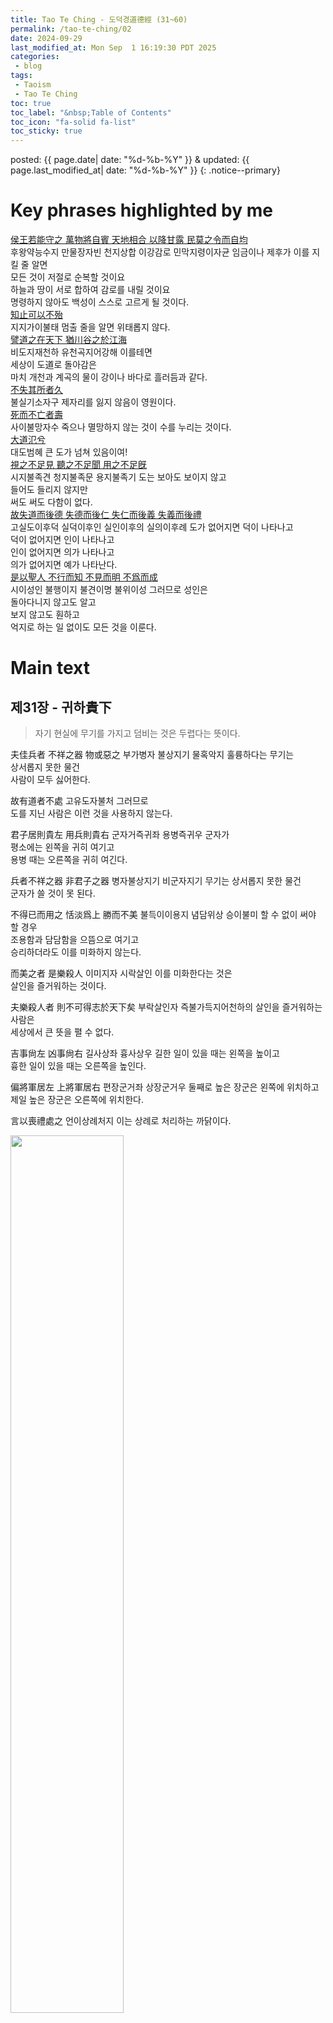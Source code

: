 ```yaml
---
title: Tao Te Ching - 도덕경道德經 (31~60)
permalink: /tao-te-ching/02
date: 2024-09-29
last_modified_at: Mon Sep  1 16:19:30 PDT 2025
categories:
 - blog
tags:
 - Taoism
 - Tao Te Ching
toc: true
toc_label: "&nbsp;Table of Contents"
toc_icon: "fa-solid fa-list"
toc_sticky: true
---
```


posted: {{ page.date| date: "%d-%b-%Y" }}
&amp;
updated: {{ page.last_modified_at| date: "%d-%b-%Y" }}
{: .notice--primary}

<h1 id="highlight">
	Key phrases highlighted by me
</h1>

<div class="text-highlight">
	<a href="#if-ruler-follows-tao"><font class="emph">
	侯王若能守之
	萬物將自賓
	天地相合
	以降甘露
	民莫之令而自均
	</font></a>
	<br>
	후왕약능수지
	만물장자빈
	천지상합
	이강감로
	민막지령이자균
<span class="chinese-korean-translation">
	임금이나 제후가 이를 지킬 줄 알면
	<br>
	모든 것이 저절로 순복할 것이요
	<br>
	하늘과 땅이 서로 합하여 감로를 내릴 것이요
	<br>
	명령하지 않아도 백성이 스스로 고르게 될 것이다.
</span>
</div>

<div class="text-highlight">
	<a href="#if-know-how-to-stop"><font class="emph">
	知止可以不殆
	</font></a>
	<br>
	지지가이불태
<span class="chinese-korean-translation">
	멈출 줄을 알면 위태롭지 않다.
</span>
</div>

<div class="text-highlight">
	<a href="#world-runs-like-tao">
	<font class="emph">
	譬道之在天下
	猶川谷之於江海
	</font></a>
	<br>
	비도지재천하
	유천곡지어강해
<span class="chinese-korean-translation">
	이를테면
	<br>
	세상이 도道로 돌아감은
	<br>
	마치 개천과 계곡의 물이 강이나 바다로 흘러듬과 같다.
</span>
</div>

<div class="text-highlight">
	<a href="#not-lose-place-is-perpetuality" id="REV-not-lose-place-is-perpetuality">
	<font class="emph">
	不失其所者久
	</font></a><br>
	불실기소자구
<span class="chinese-korean-translation">
	제자리를 잃지 않음이 영원이다.
</span>
</div>

<div class="text-highlight">
	<a href="#die-but-not-extinguished" id="REV-die-but-not-extinguished">
	<font class="emph">
	死而不亡者壽
	</font></a><br>
	사이불망자수
<span class="chinese-korean-translation">
	죽으나 멸망하지 않는 것이 수를 누리는 것이다.
</span>
</div>

<div class="text-highlight">
	<a href="#big-tao-overflows" id="REV-big-tao-overflows">
	<font class="emph">
	大道氾兮
	</font></a><br>
	대도범혜
<span class="chinese-korean-translation">
	큰 도가 넘쳐 있음이여!
</span>
</div>

<div class="text-highlight">
	<a href="#cannot-use-tao-all" id="REV-cannot-use-tao-all">
	<font class="emph">
	視之不足見
	聽之不足聞
	用之不足旣
	</font></a><br>
	시지불족견
	청지불족문
	용지불족기
<span class="chinese-korean-translation">
	도는 보아도 보이지 않고
	<br>
	들어도 들리지 않지만
	<br>
	써도 써도 다함이 없다.
</span>
</div>

<div class="text-highlight">
	<a href="#tao-virtue-benevolence-righteousness-propriety" id="REV-tao-virtue-benevolence-righteousness-propriety">
	<font class="emph">
	故失道而後德
	失德而後仁
	失仁而後義
	失義而後禮
	</font></a><br>
	고실도이후덕
	실덕이후인
	실인이후의
	실의이후례
<span class="chinese-korean-translation">
	도가 없어지면 덕이 나타나고
	<br>
	덕이 없어지면 인이 나타나고
	<br>
	인이 없어지면 의가 나타나고
	<br>
	의가 없어지면 예가 나타난다.
</span>
</div>

<div class="text-highlight">
	<a href="#see-without-seeing" id="REV-see-without-seeing">
	<font class="emph">
	是以聖人
	不行而知
	不見而明
	不爲而成
	</font></a><br>
	시이성인
	불행이지
	불견이명
	불위이성
<span class="chinese-korean-translation">
	그러므로 성인은
	<br>
	돌아다니지 않고도 알고
	<br>
	보지 않고도 훤하고
	<br>
	억지로 하는 일 없이도 모든 것을 이룬다.
</span>
</div>

<!--div class="text-highlight">
	<a href="#cannot-use-tao-all" id="REV-cannot-use-tao-all">
	<font class="emph">
	</font></a><br>
<span class="chinese-korean-translation">
</span>
</div>

<div class="text-highlight">
	<a href="#cannot-use-tao-all" id="REV-cannot-use-tao-all">
	<font class="emph">
	</font></a><br>
<span class="chinese-korean-translation">
</span>
</div>

<div class="text-highlight">
	<a href="#cannot-use-tao-all" id="REV-cannot-use-tao-all">
	<font class="emph">
	</font></a><br>
<span class="chinese-korean-translation">
</span>
</div>

<div class="text-highlight">
	<a href="#cannot-use-tao-all" id="REV-cannot-use-tao-all">
	<font class="emph">
	</font></a><br>
<span class="chinese-korean-translation">
</span>
</div-->

<h1 id="main-text">
	Main text
</h1>

<h2 id="31">
	제31장
	-
	귀하貴下
</h2>

<blockquote>
	자기 현실에 무기를 가지고 덤비는 것은 두렵다는 뜻이다.
</blockquote>

<div class="translation-container">
<p>
	夫佳兵者
	不祥之器
	物或惡之
<span class="chinese-korean-transliteration">
	부가병자
	불상지기
	물혹악지
</span>
<span class="chinese-korean-translation">
	훌륭하다는 무기는
	<br>
	상서롭지 못한 물건
	<br>
	사람이 모두 싫어한다.
</span>
</p>

<p>
	故有道者不處
<span class="chinese-korean-transliteration">
	고유도자불처
</span>
<span class="chinese-korean-translation">
	그러므로
	<br>
	도를 지닌 사람은 이런 것을 사용하지 않는다.
</span>
</p>

<p>
	君子居則貴左
	用兵則貴右
<span class="chinese-korean-transliteration">
	군자거즉귀좌
	용병즉귀우
</span>
<span class="chinese-korean-translation">
	군자가
	<br>
	평소에는 왼쪽을 귀히 여기고
	<br>
	용병 때는 오른쪽을 귀히 여긴다.
</span>
</p>

<p>
	兵者不祥之器
	非君子之器
<span class="chinese-korean-transliteration">
	병자불상지기
	비군자지기
</span>
<span class="chinese-korean-translation">
	무기는 상서롭지 못한 물건
	<br>
	군자가 쓸 것이 못 된다.
</span>
</p>

<p>
	不得已而用之
	恬淡爲上
	勝而不美
<span class="chinese-korean-transliteration">
	불득이이용지
	념담위상
	승이불미
</span>
<span class="chinese-korean-translation">
	할 수 없이 써야 할 경우
	<br>
	조용함과 담담함을 으뜸으로 여기고
	<br>
	승리하더라도 이를 미화하지 않는다.
</span>
</p>

<p>
	而美之者
	是樂殺人
<span class="chinese-korean-transliteration">
	이미지자
	시락살인
</span>
<span class="chinese-korean-translation">
	이를 미화한다는 것은
	<br>
	살인을 즐거워하는 것이다.
</span>
</p>

<p>
	夫樂殺人者
	則不可得志於天下矣
<span class="chinese-korean-transliteration">
	부락살인자
	즉불가득지어천하의
</span>
<span class="chinese-korean-translation">
	살인을 즐거워하는 사람은
	<br>
	세상에서 큰 뜻을 펼 수 없다.
</span>
</p>

<p>
	吉事尙左
	凶事尙右
<span class="chinese-korean-transliteration">
	길사상좌
	흉사상우
</span>
<span class="chinese-korean-translation">
	길한 일이 있을 때는 왼쪽을 높이고
	<br>
	흉한 일이 있을 때는 오른쪽을 높인다.
</span>
</p>

<p>
	偏將軍居左
	上將軍居右
<span class="chinese-korean-transliteration">
	편장군거좌
	상장군거우
</span>
<span class="chinese-korean-translation">
	둘째로 높은 장군은 왼쪽에 위치하고
	<br>
	제일 높은 장군은 오른쪽에 위치한다.
</span>
</p>

<p>
	言以喪禮處之
<span class="chinese-korean-transliteration">
	언이상례처지
</span>
<span class="chinese-korean-translation">
	이는 상례로 처리하는 까닭이다.
</span>
</p>
</div>

<div style="clip-path: inset(0px 0px 20px 0px);">
	<img width="60%" src="/assets/images/lao-tzu/mourn-with-flower.png">
</div>

<div class="translation-container">
<p>
	殺人之衆
	以哀悲泣之
	戰勝以喪禮處之
<span class="chinese-korean-transliteration">
	살인지중
	이애비읍지
	전승이상례처지
</span>
<span class="chinese-korean-translation">
	많은 사람을 살상하였으면
	<br>
	이를 애도하는 것
	<br>
	전쟁에서 승리하더라도 이를 상례로 처리해야 한다.
</span>
</p>
</div>

<h2 id="32">
	제32장
	-
	지지知止
</h2>

<blockquote>
	멈출줄 알면 위태롭지 않다.
</blockquote>

<div class="translation-container">
<p>
	道常無名
	樸雖小
	天下莫能臣也
<span class="chinese-korean-transliteration">
	도상무명
	박수소
	천하막능신야
</span>
<span class="chinese-korean-translation">
	"도道"는
	<br>
	영원한 실재
	<br>
	이름 붙일 수 없는 무엇인데
	<br>
	다듬지 않은 통나무처럼 비록 보잘것 없어 보이지만
	<br>
	이를 다스릴 자 세상에 없다.
</span>
</p>

<font id="if-ruler-follows-tao" class="emph">
<p>
	侯王若能守之
	萬物將自賓
	天地相合
	以降甘露
	民莫之令而自均
<span class="chinese-korean-transliteration">
	후왕약능수지
	만물장자빈
	천지상합
	이강감로
	민막지령이자균
</span>
<span class="chinese-korean-translation">
	임금이나 제후가 이를 지킬 줄 알면
	<br>
	모든 것이 저절로 순복할 것이요
	<br>
	하늘과 땅이 서로 합하여 감로를 내릴 것이요
	<br>
	명령하지 않아도 백성이 스스로 고르게 될 것이다.
</span>
</p>
</font>

<p>
	始制有名
	名亦旣有
	夫亦將知止
<span class="chinese-korean-transliteration">
	시제유명
	명역기유
	부역장지지
</span>
<span class="chinese-korean-translation">
	만물이 생겨나면서 이름이 있게 되나
	<br>
	그 이름 역시 한계가 있게 되나니
	<br>
	무릇 역시 장래에 멈출줄도 알아야 한다.
</span>
</p>

<font id="if-know-how-to-stop" class="emph">
<p>
	知止可以不殆
<span class="chinese-korean-transliteration">
	지지가이불태
</span>
<span class="chinese-korean-translation">
	멈출 줄을 알면 위태롭지 않다.
</span>
</p>
</font>
</div>

<img width="45%" src="/assets/images/lao-tzu/a-girl-kiss-a-dog.png">

<div class="translation-container">
<font id="world-runs-like-tao" class="emph">
<p>
	譬道之在天下
	猶川谷之於江海
<span class="chinese-korean-transliteration">
	비도지재천하
	유천곡지어강해
</span>
<span class="chinese-korean-translation">
	이를테면
	<br>
	세상이 도道로 돌아감은
	<br>
	마치 개천과 계곡의 물이 강이나 바다로 흘러듬과 같다.
</span>
</p>
</font>
</div>

<h2 id="33">
	제33장
	-
	진기盡己
</h2>

<blockquote>
	자기를 아는 자는 밝은 사람이요.
	<br>
	자기를 이기는 자가 진정한 승자이며
	<br>
	스스로 만족할 줄 아는 자가 진정한 부자이다.
</blockquote>

<div class="translation-container">
<p>
	知人者智
	自知者明
<span class="chinese-korean-transliteration">
	지인자지
	자지자명
</span>
<span class="chinese-korean-translation">
	남을 아는 것이 지혜라면
	<br>
	자기를 아는 것은 밝음이다.
</span>
</p>

<p>
	勝人者有力
	自勝者强
<span class="chinese-korean-transliteration">
	승인자유력
	자승자강
</span>
<span class="chinese-korean-translation">
	남을 이김이 힘있음이라면
	<br>
	자기를 이김은 정말로 강함이다.
</span>
</p>

<p>
	知足者富
	强行者有志
<span class="chinese-korean-transliteration">
	지족자부
	강행자유지
</span>
<span class="chinese-korean-translation">
	족하기를 아는 것이 부유함이요
	<br>
	강행하는 것이 뜻있음이다.
</span>
</p>
</div>

<img width="60%" src="/assets/images/lao-tzu/couple-watching-sunset.png">

<div class="translation-container">
<font id="not-lose-place-is-perpetuality" class="emph">
<p>
	<a href="#REV-not-lose-place-is-perpetuality">
	<font class="emph">
	不失其所者久
	</font></a>
<span class="chinese-korean-transliteration">
	불실기소자구
</span>
<span class="chinese-korean-translation">
	제자리를 잃지 않음이 영원이다.
</span>
</p>
</font>

<font id="die-but-not-extinguished" class="emph">
<p>
	<a href="#REV-die-but-not-extinguished">
	<font class="emph">
	死而不亡者壽
	</font></a>
<span class="chinese-korean-transliteration">
	사이불망자수
</span>
<span class="chinese-korean-translation">
	죽으나 멸망하지 않는 것이 수를 누리는 것이다.
</span>
</p>
</font>
</div>

<h2 id="34">
	제34자
	-
	성대成大
</h2>

<blockquote>
	이 세상 만물만상이 도 아닌 것이 없는데
	<br>
	어디에서 도를 찾는단 말인가?
</blockquote>

<div class="translation-container">
<font id="big-tao-overflows" class="emph">
<p>
	<a href="#REV-big-tao-overflows">
	<font class="emph">
	大道氾兮
	</font></a>
<span class="chinese-korean-transliteration">
	대도범혜
</span>
<span class="chinese-korean-translation">
	큰 도가 넘쳐 있음이여!
</span>
</p>
</font>

<p>
	其可左右
<span class="chinese-korean-transliteration">
	기가좌우
</span>
<span class="chinese-korean-translation">
	이쪽 저쪽 어디에나!
</span>
</p>
</div>

<img width="60%" src="/assets/images/lao-tzu/bird-and-lake.png">

<div class="translation-container">
<p>
	萬物恃之而生而不辭
	功成不名有
<span class="chinese-korean-transliteration">
	만물시지이생이불사
	공성불명유
</span>
<span class="chinese-korean-translation">
	온갖 것이 이에 의지하고 살아 가더라도
	<br>
	이를 마다하지 않고
	<br>
	일을 이루고도
	<br>
	자기 이름을 드러내려 하지 않는다.
</span>
</p>

<p>
	衣養萬物而不爲主
<span class="chinese-korean-transliteration">
	의양만물이불위주
</span>
<span class="chinese-korean-translation">
	온갖 것 옷입히고 먹이나
	<br>
	그 주인 노릇하려 하지 않는다.
</span>
</p>

<p>
	常無欲
	可名於小
<span class="chinese-korean-transliteration">
	상무욕
	가명어소
</span>
<span class="chinese-korean-translation">
	언제나 욕심이 없으니
	<br>
	이름하여 "작음"이라 하겠다.
</span>
</p>

<p>
	萬物歸焉
	而不爲主
	可名爲大
<span class="chinese-korean-transliteration">
	만물귀언
	이불위주
	가명위대
</span>
<span class="chinese-korean-translation">
	온갖 것 다 모여드나
	<br>
	주인 노릇하려 하지 않으니
	<br>
	이름하여 "큼"이라 하겠다.
</span>
</p>

<p>
	以其終不自爲大
<span class="chinese-korean-transliteration">
	이기종불자위대
</span>
<span class="chinese-korean-translation">
	그러므로 성인은 스스로 위대하다고 하지 않는다.
</span>
</p>

<p>
	故能成其大
<span class="chinese-korean-transliteration">
	고능성기대
</span>
<span class="chinese-korean-translation">
	그러기에 위대한 일을 이룰 수 있는 것이다.
</span>
</p>
</div>

<h2 id="35">
	제35장
	-
	대상大象
</h2>

<blockquote>
	보아도 보이지 않고
	<br>
	들어도 들리지 않지만
	<br>
	써도써도 다함이 없는 것이 도다.
</blockquote>

<div class="translation-container">
<p>
	執大象
	天下往
<span class="chinese-korean-transliteration">
	집대상
	천하왕
</span>
<span class="chinese-korean-translation">
	위대한 형상을 굳게 잡으시라
	<br>
	세상이 모두 그대에게 모여들 것이다.
</span>
</p>

<p>
	往而不害
	安平太
<span class="chinese-korean-transliteration">
	왕이불해
	안평태
</span>
<span class="chinese-korean-translation">
	그대에게 모여들어 해받음이 없을 것이며
	<br>
	오직 안온함과 평온함과 평화만이 깃들 것이다.
</span>
</p>

<p>
	樂與餌
	過客止
	道之出口
	淡乎其無味
<span class="chinese-korean-transliteration">
	락여이
	과객지
	도지출구
	담호기무미
</span>
<span class="chinese-korean-translation">
	음악이나 별미로는
	<br>
	지나는 사람 잠시 머물게 할 수 있으나
	<br>
	도에 대한 말은
	<br>
	담박하여 별맛이 없다.
</span>
</p>

<font id="cannot-use-tao-all" class="emph">
<p>
	<a href="#REV-cannot-use-tao-all"><font class="emph">
	視之不足見
	聽之不足聞
	用之不足旣
	</font></a>
<span class="chinese-korean-transliteration">
	시지불족견
	청지불족문
	용지불족기
</span>
<span class="chinese-korean-translation">
	도는 보아도 보이지 않고
	<br>
	들어도 들리지 않지만
	<br>
	써도 써도 다함이 없다.
</span>
</p>
</font>
</div>

<img width="60%" src="/assets/images/lao-tzu/fall.jpeg">

<h2 id="36">
	제36장
	-
	미명微明
</h2>

<blockquote>
	마음에 생각을 없애려 애쓰지 말라
	<br>
	생각도 크면 자연히 사라지는 것이다.
</blockquote>

<div class="translation-container">
<p>
	將欲歙之
	必固張之
<span class="chinese-korean-transliteration">
	장욕흡지
	필고장지
</span>
<span class="chinese-korean-translation">
	오므리려면
	<br>
	일단 펴야 하고
</span>
</p>

<p>
	將欲弱之
	必固强之
<span class="chinese-korean-transliteration">
	장욕약지
	필고강지
</span>
<span class="chinese-korean-translation">
	약하게 하려면
	<br>
	일단 강하게 해야 하고
</span>
</p>

<p>
	將欲廢之
	必固興之
<span class="chinese-korean-transliteration">
	장욕폐지
	필고흥지
</span>
<span class="chinese-korean-translation">
	폐하게 하려면
	<br>
	일단 흥하게 해야 하고
</span>
</p>

<p>
	將欲奪之
	必固與之
<span class="chinese-korean-transliteration">
	장욕탈지
	필고여지
</span>
<span class="chinese-korean-translation">
	빼앗으려면
	<br>
	일단 줘야 한다.
</span>
</p>

<p>
	是謂微明
<span class="chinese-korean-transliteration">
	시위미명
</span>
<span class="chinese-korean-translation">
	이것을 일러 "미묘한 밝음"이라 한다.
</span>
</p>
</div>

<img width="60%" src="/assets/images/lao-tzu/a-man-with-a-sword.jpeg">

<div class="translation-container">
<p>
	柔弱勝剛强
<span class="chinese-korean-transliteration">
	유약승강강
</span>
<span class="chinese-korean-translation">
	부드럽고 약한 것이
	<br>
	굳세고 강한 것을 이기나니
</span>
</p>

<p>
	魚不可脫於淵
	國之利器
	不可以示人
<span class="chinese-korean-transliteration">
	어불가탈어연
	국지리기
	불가이시인
</span>
<span class="chinese-korean-translation">
	물고기가 연못에서 나와서는 안됨같이
	<br>
	나라의 날카로운 무기도
	<br>
	사람들에게 보여서는 안 된다.
</span>
</p>
</div>

<h2 id="37">
	제37장
	-
	무위無爲
</h2>

<blockquote>
	마음에 욕심이 없이 고요하면
	<br>
	세상이 태평할 것이다.
</blockquote>

<div class="translation-container">
<p>
	道常無爲而無不爲
<span class="chinese-korean-transliteration">
	도상무위이무불위
</span>
<span class="chinese-korean-translation">
	도는 언제든지 억지로 일을 하지 않는다.
	<br>
	그러나 안 되는 것이 없다.
</span>
</p>

<p>
	侯王若能守之
	萬物將自化
<span class="chinese-korean-transliteration">
	후왕약능수지
	만물장자화
</span>
<span class="chinese-korean-translation">
	임금이나 제후가 이를 지키면
	<br>
	온갖 것 저절로 달라진다.
</span>
</p>

<p>
	化而欲作
	吾將鎭之以無名之樸
<span class="chinese-korean-transliteration">
	화이욕작
	오장진지이무명지박
</span>
<span class="chinese-korean-translation">
	저절로 달라지는데도
	<br>
	무슨 일을 하려는 욕심이 생기면
	<br>
	이름없는 통나무로 이를 누른다.
</span>
</p>
</div>

<img width="70%" src="/assets/images/lao-tzu/sky-cloud-mountain-field.png">

<div class="translation-container">
<p>
	無名之樸
	夫亦將無欲
<span class="chinese-korean-transliteration">
	무명지박
	부역장무욕
</span>
<span class="chinese-korean-translation">
	이름없는 통나무로 욕심을 없애노니
</span>
</p>

<p>
	不欲以靜
	天下將自定
<span class="chinese-korean-transliteration">
	불욕이정
	천하장자정
</span>
<span class="chinese-korean-translation">
	욕심이 없으면 고요가 찾아들고
	<br>
	온누리에 평화가 깃들 것이다.
</span>
</p>
</div>

<h2 id="38">
	제38장
	-
	처후處厚
</h2>

<blockquote>
	자신에게도 억지로 일을 시키지 말라.
</blockquote>

<div class="translation-container">
<p>
	上德不德
	是以有德
<span class="chinese-korean-transliteration">
	상덕불덕
	시이유덕
</span>
<span class="chinese-korean-translation">
	훌륭한 덕의 사람은 자기의 덕을 의식하지 않나니
	<br>
	그러기에 정말로 덕이 있는 사람이다.
</span>
</p>

<p>
	下德不失德
	是以無德
<span class="chinese-korean-transliteration">
	하덕불실덕
	시이무덕
</span>
<span class="chinese-korean-translation">
	훌륭하지 못한 덕의 사람은 자기의 덕을 의식하나니
	<br>
	그러기에 정말로 덕이 없는 사람이다.
</span>
</p>

<p>
	上德無爲而無以爲
<span class="chinese-korean-transliteration">
	상덕무위이무이위
</span>
<span class="chinese-korean-translation">
	훌륭한 덕의 사람은 억지로 일을 하지 않으니
	<br>
	억지로 일을 할 까닭이 없다.
</span>
</p>

<p>
	下德爲之而有以爲
<span class="chinese-korean-transliteration">
	하덕위지이유이위
</span>
<span class="chinese-korean-translation">
	훌륭하지 못한 덕의 사람은 억지로 일을 하나니
	<br>
	억지로 일을 할 까닭이 많다.
</span>
</p>

<p>
	上仁爲之而有以爲
<span class="chinese-korean-transliteration">
	상인위지이유이위
</span>
<span class="chinese-korean-translation">
	훌륭한 인의 사람은 억지로 일을 하나니
	<br>
	억지로 일을 할 까닭이 있다.
</span>
</p>

<p>
	上義爲之而有以爲
<span class="chinese-korean-transliteration">
	상의위지이유이위
</span>
<span class="chinese-korean-translation">
	훌륭한 의의 사람은 억지로 일을 하나니
	<br>
	억지로 일을 할 까닭이 많다.
</span>
</p>

<p>
	上禮爲之而莫之應
	則攘臂而扔之
<span class="chinese-korean-transliteration">
	상례위지이막지응
	즉양비이잉지
</span>
<span class="chinese-korean-translation">
	훌륭한 예의 사람은 억지로 일을 하나니
	<br>
	그러나 아무도 응하지 않기에
	<br>
	소매를 걷고 남에게 강요한다.
</span>
</p>

<font id="tao-virtue-benevolence-righteousness-propriety" class="emph">
<p>
	<a href="#REV-tao-virtue-benevolence-righteousness-propriety">
	<font class="emph">
	故失道而後德
	失德而後仁
	失仁而後義
	失義而後禮
	</font>
	</a>
<span class="chinese-korean-transliteration">
	고실도이후덕
	실덕이후인
	실인이후의
	실의이후례
</span>
<span class="chinese-korean-translation">
	도가 없어지면 덕이 나타나고
	<br>
	덕이 없어지면 인이 나타나고
	<br>
	인이 없어지면 의가 나타나고
	<br>
	의가 없어지면 예가 나타난다.
</span>
</p>
</font>
</div>

<img width="55%" src="/assets/images/lao-tzu/burning-girl.png">

<div class="translation-container">
<p>
	夫禮者
	忠信之薄
	而亂之首
<span class="chinese-korean-transliteration">
	부례자
	충신지박
	이란지수
</span>
<span class="chinese-korean-translation">
	예는
	<br>
	충성과 신의의 얄팍한 껍질이며
	<br>
	혼란의 시작이다.
</span>
</p>

<p>
	前識者
	道之華
	而愚之始
<span class="chinese-korean-transliteration">
	전식자
	도지화
	이우지시
</span>
<span class="chinese-korean-translation">
	앞을 내다보는 것은
	<br>
	도의 꽃이며
	<br>
	어리석음의 시작이다.
</span>
</p>

<p>
	是以大丈夫處其厚
	不居其薄
	處其實
	不居其華
	故去彼取此
<span class="chinese-korean-transliteration">
	시이대장부처기후
	불거기박
	처기실
	불거기화
	고거피취차
</span>
<span class="chinese-korean-translation">
	그러므로
	<br>
	성숙한 사람은 두꺼운 데 머무르고
	<br>
	얄팍한 데 거하지 않는다.
	<br>
	열매에 머무르고
	<br>
	꽃에 거하지 않는다.
	<br>
	후자는 버리고 전자를 택한다.
</span>
</p>
</div>

<h2 id="39">
	제39장
	-
	득일得一
</h2>

<blockquote>
	이 하나를 얻어 만물이 생기나니
	<br>
	이 하나가 무엇일까?
</blockquote>

<div class="translation-container">
<p>
	昔之得一者
<span class="chinese-korean-transliteration">
	석지득일자
</span>
<span class="chinese-korean-translation">
	예부터 "하나"를 얻은 것들이 있다.
</span>
</p>

<p>
	天得一以淸
<span class="chinese-korean-transliteration">
	천득일이청
</span>
<span class="chinese-korean-translation">
	하늘은 하나를 얻어 맑고
</span>
</p>

<p>
	地得一以寧
<span class="chinese-korean-transliteration">
	지득일이녕
</span>
<span class="chinese-korean-translation">
	땅은 하나를 얻어 편안하고
</span>
</p>

<p>
	神得一以靈
<span class="chinese-korean-transliteration">
	신득일이령
</span>
<span class="chinese-korean-translation">
	신은 하나를 얻어 영묘하고
</span>
</p>

<p>
	谷得一以盈
<span class="chinese-korean-transliteration">
	곡득일이영
</span>
<span class="chinese-korean-translation">
	골짜기는 하나를 얻어 가득하고
</span>
</p>

<p>
	萬物得一以生
<span class="chinese-korean-transliteration">
	만물득일이생
</span>
<span class="chinese-korean-translation">
	온갖 것 하나를 얻어 자라나고
</span>
</p>

<p>
	侯王得一以爲天下貞
<span class="chinese-korean-transliteration">
	후왕득일이위천하정
</span>
<span class="chinese-korean-translation">
	왕과 제후는 하나를 얻어 세상의 어른이 되고
</span>
</p>

<p>
	其致之
<span class="chinese-korean-transliteration">
	기치지
</span>
<span class="chinese-korean-translation">
	이 모두가 하나의 덕이다.
</span>
</p>

<p>
	天無以淸
	將恐裂
<span class="chinese-korean-transliteration">
	천무이청
	장공렬
</span>
<span class="chinese-korean-translation">
	하늘은
	<br>
	그것을 맑게 하는 것 없으면
	<br>
	갈라질 것이고
</span>
</p>

<p>
	地無以寧
	將恐發
<span class="chinese-korean-transliteration">
	지무이녕
	장공발
</span>
<span class="chinese-korean-translation">
	땅은
	<br>
	그것을 편안하게 하는 것 없으면
	<br>
	흔들릴 것이고
</span>
</p>

<p>
	神無以靈
	將恐歇
<span class="chinese-korean-transliteration">
	신무이령
	장공헐
</span>
<span class="chinese-korean-translation">
	신은
	<br>
	그것을 영묘하게 하는 것 없으면
	<br>
	시들 것이고
</span>
</p>

<p>
	谷無以盈
	將恐竭
<span class="chinese-korean-transliteration">
	곡무이영
	장공갈
</span>
<span class="chinese-korean-translation">
	골짜기는
	<br>
	그것을 가득하게 하는 것 없으면
	<br>
	마를 것이고
</span>
</p>

<p>
	萬物無以生
	將恐滅
<span class="chinese-korean-transliteration">
	만물무이생
	장공멸
</span>
<span class="chinese-korean-translation">
	온갖 것
	<br>
	그것을 자라게 하는 것 없으면
	<br>
	없어져 버릴 것이고
</span>
</p>

<p>
	侯王無以貴高
	將恐蹶
<span class="chinese-korean-transliteration">
	후왕무이귀고
	장공궐
</span>
<span class="chinese-korean-translation">
	왕과 제후는
	<br>
	그들을 어른되게 하는 것 없으면
	<br>
	넘어질 것이다.
</span>
</p>

<p>
	故貴以賤爲本
	高以下爲基
<span class="chinese-korean-transliteration">
	고귀이천위본
	고이하위기
</span>
<span class="chinese-korean-translation">
	그러므로
	<br>
	귀한 것은 천한 것을 근본으로 하고
	<br>
	높은 것은 낮은 것을 바탕으로 한다.
</span>
</p>

<p>
	是以後王自謂孤
	寡不穀
<span class="chinese-korean-transliteration">
	시이후왕자위고
	과불곡
</span>
<span class="chinese-korean-translation">
	이런 까닭으로
	<br>
	왕과 제후는 스스로를
	<br>
	"고아 같은 사람" "짝잃은 사람" "보잘 것없는 사람"이라 부른다.
</span>
</p>
</div>

<img width="60%" src="/assets/images/lao-tzu/cute-girl.png">

<div class="translation-container">
<p>
	此非以賤爲本邪非乎
<span class="chinese-korean-transliteration">
	차비이천위본사비호
</span>
<span class="chinese-korean-translation">
	이것이 바로
	<br>
	천한 것을 근본으로 삼는 것 아니겠는가?
</span>
</p>

<p>
	故致數輿無輿
	不欲琭琭如玉
	珞珞如石
<span class="chinese-korean-transliteration">
	고치수여무여
	불욕록록여옥
	락락여석
</span>
<span class="chinese-korean-translation">
	지극히 영예로운 것은 영예로움이 아니다.
	<br>
	구슬처럼 영롱한 소리를 내려 하지 말고
	<br>
	돌처럼 담담한 소리를 내라.
</span>
</p>
</div>

<h2 id="40">
	제40장
	-
	반복反覆
</h2>

<blockquote>
	모든 것을 돌아가게 함이 도道의 움직임이다.
</blockquote>

<div class="translation-container">
<p>
	反者道之動
	弱者道之用
<span class="chinese-korean-transliteration">
	반자도지동
	약자도지용
</span>
<span class="chinese-korean-translation">
	"되돌아 감"이 도道의 움직임이고
	<br>
	"약함"이 도道의 쓰임이다.
</span>
</p>

<p>
	天下萬物生於有
	有生於無
<span class="chinese-korean-transliteration">
	천하만물생어유
	유생어무
</span>
<span class="chinese-korean-translation">
	온 세상 모든 것은 "있음"에서 생겨나고
	<br>
	있음은 "없음"에서 생겨난다.
</span>
</p>
</div>

<img width="55%" src="/assets/images/lao-tzu/cherry-blossom.png">

<h2 id="41">
	제41장
	-
	문도聞道
</h2>

<blockquote>
	큰 모양은 형체가 없어서
	<br>
	아는 사람이 드물다.
</blockquote>

<div class="translation-container">
<p>
	上士聞道
	勤而行之
<span class="chinese-korean-transliteration">
	상사문도
	근이행지
</span>
<span class="chinese-korean-translation">
	뛰어난 사람은
	<br>
	도에 대해 들으면 힘써 행하려 하고
</span>
</p>

<p>
	中士聞
	若存若亡
<span class="chinese-korean-transliteration">
	중사문도
	약존약망
</span>
<span class="chinese-korean-translation">
	어중간한 사람은
	<br>
	도에 대해 들으면 이런가 저런가 망설이고
</span>
</p>

<p>
	下士聞道
	大笑之
<span class="chinese-korean-transliteration">
	하사문도
	대소지
</span>
<span class="chinese-korean-translation">
	못난 사람은<br>
	도에 대해 들으면 크게 웃는다.
</span>
</p>

<p>
	不笑不足以爲道
<span class="chinese-korean-transliteration">
	불소불족이위도
</span>
<span class="chinese-korean-translation">
	웃음거리가 되지 않으면 도라고 할 수가 없다.
</span>
</p>

<p>
	故建言有之
	明道若昧
	進道若退
	夷道若纇
	上德若谷
<span class="chinese-korean-transliteration">
	고건언유지
	명도약매
	진도약퇴
	이도약뢰
	상덕약곡
</span>
<span class="chinese-korean-translation">
	그러므로 예부터 내려오는 말에 이르기를
	<br>
	밝은 도는 어두운 것같아 보이고
	<br>
	앞으로 나아가는 도는 뒤로 물러가는 것같아 보이고
	<br>
	평탄한 도는 울퉁불퉁한 것같이 보이고
	<br>
	제일 가는 덕은 골짜기같이 보이고
</span>
</p>

<p>
	大白若辱
	廣德若不足
	建德若偸
	質眞若渝
<span class="chinese-korean-transliteration">
	대백약욕
	광덕약불족
	건덕약투
	질진약투
</span>
<span class="chinese-korean-translation">
	희디흰 것은 더러운 것같이 보이고
	<br>
	넓은 덕은 모자라는 것같이 보이고
	<br>
	굳은 덕은 보잘 것 없는 것같이 보이고
	<br>
	참된 실재는 변하는 것같이 보이고
</span>
</p>

<p>
	大方無隅
	大器晩成
	大音希聲
	大象無形
<span class="chinese-korean-transliteration">
	대방무우
	대기만성
	대음희성
	대상무형
</span>
<span class="chinese-korean-translation">
	큰 모퉁이에는 모퉁이가 없고
	<br>
	큰 그릇은 더디 이루어지고
	<br>
	큰 소리는 거의 들리지 않으며
	<br>
	큰 모양에는 형체가 없다고 했다.
</span>
</p>

<p>
	道隱無名
<span class="chinese-korean-transliteration">
	도은무명
</span>
<span class="chinese-korean-translation">
	도는 숨어 있어서
	<br>
	이름도 없는 것
</span>
</p>
</div>

<img width="70%" src="/assets/images/lao-tzu/city-people.png">

<div class="translation-container">
<p>
	夫唯道
	善貸且成
<span class="chinese-korean-transliteration">
	부유도
	선대차성
</span>
<span class="chinese-korean-translation">
	그러나 도만이
	<br>
	온갖 것을 훌륭히 가꾸고 완성시켜 준다.
</span>
</p>
</div>

<h2 id="42">
	제42장
	-
	충도沖道
</h2>

<blockquote>
	사납고 포악하기만 한 사람은 제명에 죽지 못한다.
</blockquote>

<div class="translation-container">
<p>
	道生一
	一生二
	二生三
	三生萬物
<span class="chinese-korean-transliteration">
	도생일
	일생이
	이생삼
	삼생만물
</span>
<span class="chinese-korean-translation">
	도가 "하나"를 낳고
	<br>
	"하나"가 "둘"을 낳고
	<br>
	"둘"이 "셋"을 낳고
	<br>
	"셋"이 만물萬物을 낳는다.
</span>
</p>

<p>
	萬物負陰而抱陽
<span class="chinese-korean-transliteration">
	만물부음이포양
</span>
<span class="chinese-korean-translation">
	만물은 "음"을 등에 업고 "양"을 가슴에 안았다.
</span>
</p>

<p>
	沖氣以爲和
<span class="chinese-korean-transliteration">
	충기이위화
</span>
<span class="chinese-korean-translation">
	"기"가 서로 합하여 조화를 이룬다.
</span>
</p>

<p>
	人之所惡
	唯孤寡不穀
	而王公以爲稱
<span class="chinese-korean-transliteration">
	인지소악
	유고과불곡
	이왕공이위칭
</span>
<span class="chinese-korean-translation">
	사람들이 싫어하는 것은
	<br>
	"고아 같은 사람" "짝잃은 사람" "보잘 것 없는 사람"이지만
	<br>
	이것은 임금이나 공작이 자기를 가리키는 이름이다.
</span>
</p>

<p>
	故物或損之而益
	或益之而
<span class="chinese-korean-transliteration">
	고물혹손지이익
	혹익지이손
</span>
<span class="chinese-korean-translation">
	그러므로
	<br>
	잃음으로 얻기도 하고
	<br>
	얻음으로 잃는 일도 있다.
</span>
</p>
</div>

<img width="80%" src="/assets/images/lao-tzu/road.jpeg">

<div class="translation-container">
<p>
	人之所敎
	我亦敎之
<span class="chinese-korean-transliteration">
	인지소교
	아역교지
</span>
<span class="chinese-korean-translation">
	사람들이 가르치는 것
	<br>
	나도 가르친다.
</span>
</p>

<p>
	强梁者不得其死
	吾將以爲敎父
<span class="chinese-korean-transliteration">
	강량자불득기사
	오장이위교부
</span>
<span class="chinese-korean-translation">
	사납고 포악한 사람은 제명에 죽지 못한다고 하느데
	<br>
	나도 이것을 나의 가르침의 으뜸으로 삼으려 한다.
</span>
</p>
</div>

<h2 id="43">
	제43장
	-
	지유至柔
</h2>

<blockquote>
	부드러운 것이 단단한 것을 이기는 법이다.
</blockquote>

<div class="translation-container">
<p>
	天下之至柔
	馳騁天下之至堅
<span class="chinese-korean-transliteration">
	천하지지유
	치빙천하지지견
</span>
<span class="chinese-korean-translation">
	세상에서 그지없이 부드러운 것이
	<br>
	세상에서 더할 수 없이 단단한 것 속으로 달려들어갈 수 있다.
</span>
</p>

<p>
	無有入無間
<span class="chinese-korean-transliteration">
	무유입무간
</span>
<span class="chinese-korean-translation">
	그래서
	<br>
	"없음"과 "있음"이
	<br>
	틈이 없는 곳에 함께 들어가 있다.
</span>
</p>

<p>
	吾是以知無爲之有益
<span class="chinese-korean-transliteration">
	오시이지무위지유익
</span>
<span class="chinese-korean-translation">
	그러기에 나는 "억지로 하지 않음"의 유익을 안다.
</span>
</p>
</div>

<img width="50%" src="/assets/images/lao-tzu/kitty.png">

<div class="translation-container">
<p>
	不言之敎
	無爲之益
	天下希及之
<span class="chinese-korean-transliteration">
	불언지교
	무위지익
	천하희급지
</span>
<span class="chinese-korean-translation">
	말없는 가르침
	<br>
	무위의 유익에
	<br>
	미칠 만한 것이 세상에 드물다.
</span>
</p>
</div>

<h2 id="44">
	제44장
	-
	지지知止
</h2>

<blockquote>
	만족할 줄 알면 욕되지 않고
	<br>
	그칠 줄 알면 위태롭지 않다.
</blockquote>

<div class="translation-container">
<p>
	名與身孰親
<span class="chinese-korean-transliteration">
	명여신숙친
</span>
<span class="chinese-korean-translation">
	명성과 내 몸 어느 것이 더 귀한가?
</span>
</p>

<p>
	身與貨孰多
<span class="chinese-korean-transliteration">
	신여화숙다
</span>
<span class="chinese-korean-translation">
	내 몸과 재산 어느 것이 더 중한가?
</span>
</p>

<p>
	得與亡孰病
<span class="chinese-korean-transliteration">
	득여망숙병
</span>
<span class="chinese-korean-translation">
	얻음과 잃음 어느 것이 더 큰 관심거리인가?
</span>
</p>
</div>

<img width="50%" src="/assets/images/lao-tzu/table-fruits-plant-window.png">

<div class="translation-container">
<p>
	是故甚愛必大費
	多藏必厚亡
<span class="chinese-korean-transliteration">
	시고심애필대비
	다장필후망
</span>
<span class="chinese-korean-translation">
	그러므로
	<br>
	무엇이나 지나치게 좋아하면 그만큼 낭비가 크고
	<br>
	너무 많이 쌓아 두면 그만큼 크게 잃게 된다.
</span>
</p>

<p>
	知足不辱
	知止不殆
<span class="chinese-korean-transliteration">
	지족불욕
	지지불태
</span>
<span class="chinese-korean-translation">
	만족할 줄 아는 사람은 욕됨을 당하지 않고
	<br>
	적당할 때 그칠 줄 아는 사람은 위태로움을 당하지 않는다.
</span>
</p>

<p>
	可以長久
<span class="chinese-korean-transliteration">
	가이장구
</span>
<span class="chinese-korean-translation">
	그리하여
	<br>
	영원한 삶을 살게 되는 것이다.
</span>
</p>
</div>

<h2 id="45">
	제45장
	-
	청정淸靜
</h2>

<blockquote>
	모자란 것 같은가?
	<br>
	그것이 크게 성공한 것이다.
</blockquote>

<div class="translation-container">
<p>
	大成若缺
	其用不弊
<span class="chinese-korean-transliteration">
	대성약결
	기용불폐
</span>
<span class="chinese-korean-translation">
	완전히 이루어진 것은 모자란 듯하나
	<br>
	그러나 그 쓰임에는 다함이 없다.
</span>
</p>

<p>
	大盈若沖
	其用不窮
<span class="chinese-korean-transliteration">
	대영약충
	기용불궁
</span>
<span class="chinese-korean-translation">
	완전히 가득 찬 것은 빈 듯하나
	<br>
	그러나 그 쓰임에는 끝이 없다.
</span>
</p>

<p>
	大直若屈
	大巧若拙
	大辯若訥
<span class="chinese-korean-transliteration">
	대직약굴
	대교약졸
	대변약눌
</span>
<span class="chinese-korean-translation">
	완전히 곧은 것은 굽은 듯하고
	<br>
	완전한 솜씨는 서툴게 보이는 것이고
	<br>
	완전한 웅변은 눌변訥辯으로 보인다.
</span>
</p>
</div>

<img width="45%" src="/assets/images/lao-tzu/girl-and-pond.png">

<div class="translation-container">
<p>
	靜勝躁
	寒勝熱
<span class="chinese-korean-transliteration">
	정숭조
	한승열
</span>
<span class="chinese-korean-translation">
	고요함이 조급함을 이기고
	<br>
	찬것이 더움을 이긴다.
</span>
</p>

<p>
	淸靜爲天下正
<span class="chinese-korean-transliteration">
	청정위천하정
</span>
<span class="chinese-korean-translation">
	맑고 고요함 이것이 세상의 표준이다.
</span>
</p>
</div>

<h2 id="46">
	제46장
	-
	지족知足
</h2>

<blockquote>
	욕심보다 더 큰 허물이 없고
	<br>
	지족보다 더 큰 만족은 없다.
</blockquote>

<div class="translation-container">
<p>
	天下有道
	却走馬以糞
<span class="chinese-korean-transliteration">
	천하유도
	각주마이분
</span>
<span class="chinese-korean-translation">
	천하에 도가 있으면
	<br>
	달리는 말이 그 배설물로 땅을 비옥하게 하고
</span>
</p>

<p>
	天下無道
	戎馬生於郊
<span class="chinese-korean-transliteration">
	천하무도
	융마생어교
</span>
<span class="chinese-korean-translation">
	천하에 도가 없으면
	<br>
	전쟁에 끌려간 말이 성 밖에서 새끼을 낳게 된다.
</span>
</p>

<p>
	禍莫大於不知足
<span class="chinese-korean-transliteration">
	화막대어불지족
</span>
<span class="chinese-korean-translation">
	화로 말할 것 같으면
	<br>
	족할 줄 모르는 것보다 더 큰 것이 없고
</span>
</p>

<p>
	咎莫大於欲得
<span class="chinese-korean-transliteration">
	구막대어욕득
</span>
<span class="chinese-korean-translation">
	허물로 치면
	<br>
	갖고자 하는 욕심보다 더 큰 것이 없다.
</span>
</p>

<p>
	故知足之足常足矣
<span class="chinese-korean-transliteration">
	고지족지족상족의
</span>
<span class="chinese-korean-translation">
	그러므로
	<br>
	족한 줄 아는 데서 얻는 만족감만이
	<br>
	영원한 만족감이다.
</span>
</p>
</div>

<img width="50%" src="/assets/images/lao-tzu/girl-with-pretty-smile.png">

<h2 id="47">
	제47장
	-
	천도天道
</h2>

<blockquote>
	멀리서 찾을 수록 적게 안다.
</blockquote>

<div class="translation-container">
<p>
	不出戶
	知天下
<span class="chinese-korean-transliteration">
	불출호
	지천하
</span>
<span class="chinese-korean-translation">
	문밖에 나가지 않고도
	<br>
	천하를 다 알고
</span>
</p>

<p>
	不闚牖
	見天道
<span class="chinese-korean-transliteration">
	불규유
	견천도
</span>
<span class="chinese-korean-translation">
	창으로 내다보지 않고도
	<br>
	하늘의 도를 볼 수 있다.
</span>
</p>

<p>
	其出彌遠
	其知彌少
<span class="chinese-korean-transliteration">
	기출미원
	기지미소
</span>
<span class="chinese-korean-translation">
	멀리 나가면 나갈수록
	<br>
	그만큼 덜 알게 된다.
</span>
</p>

<font id="see-without-seeing" class="emph">
<p>
	<a href="#REV-see-without-seeing" id="see-without-seeing">
	<font id="see-without-seeing" class="emph">
	是以聖人
	不行而知
	不見而明
	不爲而成
	</font>
	</a>
<span class="chinese-korean-transliteration">
	시이성인
	불행이지
	불견이명
	불위이성
</span>
<span class="chinese-korean-translation">
	그러므로 성인은
	<br>
	돌아다니지 않고도 알고
	<br>
	보지 않고도 훤하고
	<br>
	억지로 하는 일 없이도 모든 것을 이룬다.
</span>
</p>
</font>
</div>

<img width="55%" src="/assets/images/lao-tzu/woman-feeling-nature.png">

<h2 id="48">
	제48장
	-
	일손日損
</h2>

> 덜어내고 덜어내야 도를 이룬다.

<div class="translation-container">
<p>
	爲學日益
	爲道日損
<span class="chinese-korean-transliteration">
	위학일익
	위도일손
</span>
<span class="chinese-korean-translation">
	학문의 길은 하루하루 쌓아 가는 길이나
	<br>
	도의 길은 하루하루 덜어내는 길이다.
</span>
</p>

<p>
	損之又損
	以至於無爲
<span class="chinese-korean-transliteration">
	손지우손
	이지어무위
</span>
<span class="chinese-korean-translation">
	덜어내고 또 덜어내어
	<br>
	억지로 함이 없는 지경에 다다르라.
</span>
</p>

<p>
	損之又損
	以至於無爲
	無爲而無不爲
<span class="chinese-korean-transliteration">
	손지우손
	이지어무위
	무위이무불위
</span>
<span class="chinese-korean-translation">
	덜어내고 또 덜어내어
	<br>
	억지로 함이 없는 지경에 다다르라.
	<br>
	억지로함이 없는 지경에 이르면 되지 않는 일이 없다.
</span>
</p>

<p>
	取天下
	常以無事
<span class="chinese-korean-transliteration">
	취천하
	상이무사
</span>
<span class="chinese-korean-translation">
	천하를 얻으려면
	<br>
	억지로 일을 꾸미지 않을 때만 가능하나니
</span>
</p>

<p>
	及其有事
	不足以取天下
<span class="chinese-korean-transliteration">
	급기유사
	불족이취천하
</span>
<span class="chinese-korean-translation">
	억지 일을 꾸미면
	<br>
	천하를 얻기엔 부족하다.
</span>
</p>
</div>

<h2 id="49">
	제49장
	-
	덕선德善
</h2>

> 고정된 자기 마음이 없고<br>
> 사람들의 마음을 자기 마음으로 삼는 자가 성인이다.

<div class="translation-container">
<p>
	聖人無常心
	以百姓心爲心
<span class="chinese-korean-transliteration">
	성인무상심
	이백성심위심
</span>
<span class="chinese-korean-translation">
	성인들에겐 고정된 마음이 없나니,
	<br>
	백성의 마음을 자기 마음으로 삼는다.
</span>
</p>

<p>
	善者吾善之
	不善者吾亦善之
	德善
<span class="chinese-korean-transliteration">
	선자오선지
	불선자오역선지
	덕선
</span>
<span class="chinese-korean-translation">
	선한 사람에게 나도 선으로 대하지만
	<br>
	선하지 않은 사람에게도 선으로 대하나니
	<br>
	그리하여 선이 이루어진다.
</span>
</p>

<p>
	信者吾信之
	不信者吾亦信之
	德信
<span class="chinese-korean-transliteration">
	신자오신지
	불신자오역신지
	덕신
</span>
<span class="chinese-korean-translation">
	신의 있는 사람에게 나도 신의로 대하지만
	<br>
	신의 없는 사람에게도 신의로 대하나니
	<br>
	그리하여 신의가 이루어진다.
</span>
</p>

<p>
	聖人在天下歙歙焉
	爲天下渾其心
<span class="chinese-korean-transliteration">
	성인재천하흡흡언
	위천하혼기심
</span>
<span class="chinese-korean-translation">
	성인은 세상에 임할 때는 모든 것을 포용하고
	<br>
	천하를 위하는그의 마음에는 일체의 분별심이 없도다.
</span>
</p>

<p>
	百姓皆注其耳目
	聖人皆孩之
<span class="chinese-korean-transliteration">
	백성개주기이목
	성인개해지
</span>
<span class="chinese-korean-translation">
	백성들은 모두 자기의 귀나 눈에 집중할 뿐이니
	<br>
	그리하여 성인은 다 어린아이처럼 되게 한다.
</span>
</p>
</div>

<h2 id="50">제50장 - 생사生死</h2>

> 생각을 잘 살펴 보라.<br>
> 나온 것은 들어가고<br>
> 들어가면 또 나온다.
>
> 하지만 나오고 들어가게 하는 것은 생사가 없다.

<div class="translation-container">
<p>
	出生入死
	生之徒十有三
	死之徒十有三
<span class="chinese-korean-transliteration">
	출생입사
	생지도십유삼
	사지도십유삼
</span>
<span class="chinese-korean-translation">
	나옴을 삶이라 하고 들어감을 죽음이라 한다면
	<br>
	살아있는 무리 중에 장수하는 사람이 십분의 삼 정도요
	<br>
	죽은 무리 중에 요절한 사람이 십분의 삼 정도요
</span>
</p>

<p>
	人之生
	動之死地
	亦十有三
<span class="chinese-korean-transliteration">
	인지생
	동지사지
	역십유삼
</span>
<span class="chinese-korean-translation">
	사람으로 태어나서
	<br>
	일찌기 죽음의 자리로 가는 사람도
	<br>
	십분의 삼 정도이다.
</span>
</p>

<p>
	夫何故
	以其生生之厚
<span class="chinese-korean-transliteration">
	부하고
	이기생생지후
</span>
<span class="chinese-korean-translation">
	왜 그러한고?
	<br>
	나와서 그 나옴을 더 두텁게 하려고 하기 때문이다.
</span>
</p>

<p>
	蓋聞善攝生者
	陸行不遇虎兕
	入軍不被甲兵
<span class="chinese-korean-transliteration">
	개문선섭생자
	륙행불우호시
	입군불피갑병
</span>
<span class="chinese-korean-translation">
	듣건대 섭생을 잘하는 사람은
	<br>
	육지를 돌아다녀도 외뿔난 들소나 범을 만나지 않고
	<br>
	전쟁터에 가도 무기의 상해를 입지 않는다고 한다.
</span>
</p>

<p>
	無所投其角
	虎無所措其爪
	兵無所容其刃
<span class="chinese-korean-transliteration">
	무소투기각
	호무소조기조
	병무소용기인
</span>
<span class="chinese-korean-translation">
	들소는 그 뿔로 받을 곳이 없고
	<br>
	범은 그 발톱으로 할퀼 곳이 없으며
	<br>
	무기는 그 칼날로 파고들 곳이 없다고 한다.
</span>
</p>

<p>
	夫何故
	以其無死地
<span class="chinese-korean-transliteration">
	부하고
	이기무사지
</span>
<span class="chinese-korean-translation">
	왜 그러한고?
	<br>
	그는 죽음의 자리 즉 사지로 들어가지 않기 때문이다.
</span>
</p>
</div>

<h2 id="51">제51장 - 종귀尊貴</h2>

> 도가 모든 것을 낳고<br>
> 덕이 모든 것을 기른다.

<div class="translation-container">
<p>
	道生之
	德畜之
	物形之
	勢成之
<span class="chinese-korean-transliteration">
	도생지
	덕축지
	물형지
	세성지
</span>
<span class="chinese-korean-translation">
	도는 모든 것을 낳고
	<br>
	덕은 모든 것을 기르고
	<br>
	물건은 모든 것을 꼴지우고
	<br>
	세력는 모든 것을 이룬다.
</span>
</p>

<p>
	是以萬物莫不存道而貴德
<span class="chinese-korean-transliteration">
	시이만물막불존도이귀덕
</span>
<span class="chinese-korean-translation">
	그러기에 모든 것은 도를 존중하고 덕을 귀하게 여기지 않을 수 없다.
</span>
</p>

<p>
	道之尊
	德之貴
	夫莫之命而常自然
<span class="chinese-korean-transliteration">
	도지존
	덕지귀
	부막지명이상자연
</span>
<span class="chinese-korean-translation">
	도를 존중하고
	<br>
	덕을 귀하게 여기는 것은
	<br>
	명령 때문이 아니라 저절로 그렇게 되는 것이다.
</span>
</p>

<p>
	故道生之
	德畜之
	長之
	育之
	亭之
	毒之
	養之
	覆之
<span class="chinese-korean-transliteration">
	고도생지
	덕축지
	장지
	육지
	정지
	독지
	양지
	복지
</span>
<span class="chinese-korean-translation">
	그러므로 도가 모든 것을 낳고
	<br>
	덕이 모든 것을 기르고
	<br>
	자라게 하고
	<br>
	양육하고
	<br>
	감싸주고
	<br>
	실하게 하고
	<br>
	먹여주고
	<br>
	덮어준다.
</span>
</p>
</div>

<p>
	生而不有
	爲而不恃
	長而不宰
<span class="chinese-korean-transliteration">
	생이불유
	위이불시
	장이불재
</span>
<span class="chinese-korean-translation">
	낳으나 가지려고 하지 않고
	<br>
	이루나 거기에 기대려 하지 않고
	<br>
	기르나 지배하려 하지 않는다.
</span>
</p>

<p>
	是謂玄德
<span class="chinese-korean-transliteration">
	시위원덕
</span>
<span class="chinese-korean-translation">
	이를 일컬어 신비한 덕이라 한다.
</span>
</p>
</div>


<h2 id="52">제52장 - 수모守母</h2>

> 입을 열고 일을 벌리면<br>
> 편생 구제받을 길이 없다.

<div class="translation-container">
<p>
	天下有始
	以爲天下母
<span class="chinese-korean-transliteration">
	천하유시
	이위천하모
</span>
<span class="chinese-korean-translation">
	천하만물은 그 시작이 있는데
	<br>
	그 시작이 세상의 어머니이다.
</span>
</p>

<p>
	旣得其母
	以知其子
	旣知其子
	復守其母
	沒身不殆
<span class="chinese-korean-transliteration">
	기득기모
	이지기자
	기지기자
	복수기모
	몰신불태
</span>
<span class="chinese-korean-translation">
	그 어머니를 얻으면
	그 자식을 알 수 있고
	<br>
	그 자식을 알면
	그 어머니를 다시 지킬 수 있나니,
	<br>
	몸이 다하는 날까지 위태로울 것이 없다.
</span>
</p>

<p>
	塞其兌
	閉其門
	終身不勤
<span class="chinese-korean-transliteration">
	새기태
	폐기문
	종신불근
</span>
<span class="chinese-korean-translation">
	언설의 입을 꽉다물고
	<br>
	탐욕의 문을 꽉 닫으라
	<br>
	평생토록 수고롭지 않을 것이다.
</span>
</p>

<p>
	開其兌
	濟其事
	終身不救
<span class="chinese-korean-transliteration">
	개기태
	제기사
	종신불구
</span>
<span class="chinese-korean-translation">
	입을 열어라
	<br>
	일을 벌려 놓아라
	<br>
	평생토록 구제받을 길이 없을 것이다.
</span>
</p>

<p>
	見小曰明
	守柔曰强
<span class="chinese-korean-transliteration">
	견소왈명
	수유왈강
</span>
<span class="chinese-korean-translation">
	작은 것을 보는 것이 밝음이요
	<br>
	부드러움을 지키는 것이 강함이다.
</span>
</p>

<p>
	用其光
	復歸其明
	無遺身殃
<span class="chinese-korean-transliteration">
	용기광
	복귀기명
	무유신앙
</span>
<span class="chinese-korean-translation">
	빛을 써서
	그 밝음으로 돌아간다면
	<br>
	몸에 재앙이 남는 일이 없을 것이다.
</span>
</p>

<p>
	是爲習常
<span class="chinese-korean-transliteration">
	시위습상
</span>
<span class="chinese-korean-translation">
	이것이 영원을 배우는 것이다.
</span>
</p>
</div>


<h2 id="53">제53장 - 대도大道</h2>

> 대도의 길은 그지없이 평탄하고 쉬운 길인데도<br>
> 사람들은 샛길을 가면서 고통스럽다고 하더라.

<div class="translation-container">
<p>
	使我介然有知
	行於大道
	唯施是畏
<span class="chinese-korean-transliteration">
	사아개연유지
	행어대도
	유시시외
</span>
<span class="chinese-korean-translation">
	내개 겨자씨만한 앎이 있다면
	<br>
	대도의 길을 걸을 것이며
	<br>
	이에서 벋어날까 두려워하리라.
</span>
</p>

<p>
	大道甚夷
	而民好徑
<span class="chinese-korean-transliteration">
	대도심이
	이민호경
</span>
<span class="chinese-korean-translation">
	대도의 길이 그지없이 평탄한데도
	<br>
	사람들은 샛길만 좋아한다.
</span>
</p>

<p>
	朝甚除
	田甚蕪
	倉甚虛
<span class="chinese-korean-transliteration">
	조심제
	전심무
	창심허
</span>
<span class="chinese-korean-translation">
	조정은 화려하나
	<br>
	밭에는 잡초가 무성하여
	<br>
	곳간이 텅 비어 있도다.
</span>
</p>

<p>
	服文綵
	帶利劍
	厭飮食
	財貨有餘
<span class="chinese-korean-transliteration">
	복문채
	대리검
	염음식
	재화유여
</span>
<span class="chinese-korean-translation">
	그런데도 한 쪽에서는 비단옷 걸쳐입고
	<br>
	날카로운 칼을 차고
	<br>
	음식에 물릴 지경이 되고
	<br>
	재산은 쓰고도 남으니
</span>
</p>

<p>
	是謂盜夸
	非道也哉
<span class="chinese-korean-transliteration">
	시위도과
	비도야재
</span>
<span class="chinese-korean-translation">
	이것이 도둑 아니고 무엇인가?
	<br>
	정말로 도가 아니다.
</span>
</p>
</div>

<h2 id="54">제54장 - 선건善建</h2>

> 도에 뿌리를 내린 사람은 뽑히지 않을 것이다.

<div class="translation-container">
<p>
	善建者不拔
	善抱者不脫
	子孫以祭祀不輟
<span class="chinese-korean-transliteration">
	선건자불발
	선포자불탈
	자손이제사불철
</span>
<span class="chinese-korean-translation">
	도에 굳건히 선 사람은 뽑히지 않고
	<br>
	도를 확실히 품은 사람은 떨어져 나가지 않으며,
	<br>
	그 자손은 대대로 제사를 그치지 않을 것이다.
</span>
</p>

<p>
	修之於身
	其德乃眞
	修之於家
	其德乃餘
<span class="chinese-korean-transliteration">
	수지어신
	기덕내진
	수지어가
	기덕내여
</span>
<span class="chinese-korean-translation">
	도를 자신에게 실천하면
	<br>
	그 덕이 참될 것이고
	<br>
	가정에서 실천하면
	<br>
	그 덕이 넉넉하게 될 것이고
</span>
</p>

<p>
	修之於鄕
	其德乃長
	修之於國
	其德乃豊
	修之於天下
	其德乃普
<span class="chinese-korean-transliteration">
	수지어향
	기덕내장
	수지어국
	기덕내풍
	수지어천하
	기덕내보
</span>
<span class="chinese-korean-translation">
	마을에서 실천하면
	<br>
	그 덕이 자라날 것이고
	<br>
	나라에서 실천하면
	<br>
	그 덕이 풍성해질 것이고
	<br>
	세상에서 실천하면
	<br>
	그 덕이 두루 퍼질 것이다.
</span>
</p>

<p>
	故以身觀身
	以家觀家
	以鄕觀鄕
	以國觀國
	以天下觀天下
<span class="chinese-korean-transliteration">
	고이신관신
	이가관가
	이향관향
	이국관국
	이천하관천하
</span>
<span class="chinese-korean-translation">
	그러므로 자신의 몸으로 다른 사람의 몸을 보고
	<br>
	자신의 가정으로 다른가정을 보고
	<br>
	자신의 마을로 다른마을을 보고
	<br>
	자신의 나라로 다른나라를 보고
	<br>
	이 세상으로 다른세상을 보라.
</span>
</p>

<p>
	吾何以知天下然哉
	以此
<span class="chinese-korean-transliteration">
	오하이지천하연재
	이차
</span>
<span class="chinese-korean-translation">
	내가 천하가 이러함을 어떻게 알 수 있겠는가?
	<br>
	이를 통해서이다.
</span>
</p>
</div>

<h2 id="55">제55장 - 함덕含德</h2>

> 덕을 두터이 지닌 사람은 갓난아이와 같다.

<div class="translation-container">
<p>
	含德之厚
	比於赤子
<span class="chinese-korean-transliteration">
	함덕지후
	비어적자
</span>
<span class="chinese-korean-translation">
	덕을 두터이 지닌 사람은
	<br>
	갓난아이와 같다.
</span>
</p>

<p>
	毒蟲不螫
	猛獸不據
	攫鳥不搏
<span class="chinese-korean-transliteration">
	독충불석
	맹수불거
	확조불박
</span>
<span class="chinese-korean-translation">
	독이 있는 벌레가 쏘지도 못하고
	<br>
	사나운 짐승이 덤벼들지도 못하며
	<br>
	무서운 날짐승이 후려치지도 못한다.
</span>
</p>

<p>
	骨弱筋柔而握固
	未知牝牡之合而脧作
	精之至也
<span class="chinese-korean-transliteration">
	골약근유이악고
	미지빈모지합이최작
	정지지야
</span>
<span class="chinese-korean-translation">
	그 뼈도 약하고 그 힘줄도 부드러우나 그 잡는 힘은 단단하다.
	<br>
	아직 남녀의 교합을 알지 못하나 생식기가 일어서고
	<br>
	정기도 지극하다.
</span>
</p>

<p>
	終日號而不嗄
	和之至也
<span class="chinese-korean-transliteration">
	종일호이불사
	화지지야
</span>
<span class="chinese-korean-translation">
	하루 종일 울어도 목이 쉬지 않나니,
	<br>
	이것이 완전히 조화이다.
</span>
</p>

<p>
	知和曰常
	知常曰明
<span class="chinese-korean-transliteration">
	지화왈상
	지상왈명
</span>
<span class="chinese-korean-translation">
	조화를 아는 것이 영원이요,
	<br>
	영원을 아는 것이 밝음이다.
</span>
</p>

<p>
	益生曰祥
	心使氣曰强
<span class="chinese-korean-transliteration">
	익생왈상
	심사기왈강
</span>
<span class="chinese-korean-translation">
	수명을 더하려 하는 것은 불길한 일이요
	<br>
	마음으로 기를 부리려 하는 것은 강포다.
</span>
</p>

<p>
	物壯則老
	謂之不道
<span class="chinese-korean-transliteration">
	물장즉로
	위지불도
</span>
<span class="chinese-korean-translation">
	무엇이나 기운이 지나치면 쇠하게 마련인데
	<br>
	도가 아닌 까닭이다.
</span>
</p>

<p>
	不道早已
<span class="chinese-korean-transliteration">
</span>
	불도조이
<span class="chinese-korean-translation">
	도가 아닌 것은 얼마 가지 않아 끝장이 난다.
</span>
</p>
</div>

<h2 id="56">제56장 - 도귀道貴</h2>

> 아는 사람은 말이 없고<br>
> 말하는 사람은 알지 못한다.<br>
> 도는 가까이 다가갈 수도 없고<br>
> 멀리할 수도 없기 때문이다.

<div class="translation-container">
<p>
	知者不言
	言者不知
<span class="chinese-korean-transliteration">
	지자불언
	언자불지
</span>
<span class="chinese-korean-translation">
	아는 사람은 말이 없고
	<br>
	말하는 사람은 알지 못한다.
</span>
</p>

<p>
	塞其兌
	閉其門
<span class="chinese-korean-transliteration">
	새기태
	폐기문
</span>
<span class="chinese-korean-translation">
	입을 다물고
	<br>
	문을 꽉 닫는다.
</span>
</p>

<p>
	挫其銳
	解其分
	和其光
	同其塵
<span class="chinese-korean-transliteration">
	좌기예
	해기분
	화기광
	동기진
</span>
<span class="chinese-korean-translation">
	날카로운 것을 무디게 하고
	<br>
	얽힌 것을 풀어주고
	<br>
	빛을 부드럽게 하고
	<br>
	티끌과 하나가 된다.
</span>
</p>

<p>
	是謂玄同
<span class="chinese-korean-transliteration">
	시위현동
</span>
<span class="chinese-korean-translation">
	이것이 &lt;신비스런 하나됨&gt;이다.
</span>
</p>

<p>
	故不可得而親
	不可得而疏
<span class="chinese-korean-transliteration">
	고불가득이친
	불가득이소
</span>
<span class="chinese-korean-translation">
	현동이어서 가까이할수만도 없고
	<br>
	멀리할 수도 없다.
</span>
</p>

<p>
	不可得而利
	不可得而害
<span class="chinese-korean-transliteration">
	불가득이리
	불가득이해
</span>
<span class="chinese-korean-translation">
	이롭게 할 수도 없고
	<br>
	해롭게 할 수도 없다.
</span>
</p>

<p>
	不可得而貴
	不可得而賤
<span class="chinese-korean-transliteration">
	불가득이귀
	불가득이천
</span>
<span class="chinese-korean-translation">
	귀하게 할 수도 없고
	<br>
	천하게 할 수도 없다.
</span>
</p>

<p>
	故爲天下貴
<span class="chinese-korean-transliteration">
	고위천하귀
</span>
<span class="chinese-korean-translation">
	그러기에 세상이 이를 귀하게 여긴다.
</span>
</p>
</div>

<h2 id="57">제57장 - 치국治國</h2>

> 그대의 인위적인 계획과 관념을 버려보라!<br>
> 그러면 저럴로 될 것이다.

<div class="translation-container">
<p>
	以正治國
	以奇用兵
	以無事取天下
<span class="chinese-korean-transliteration">
	이정치국
	이기용병
	이무사취천하
</span>
<span class="chinese-korean-translation">
	올바름으로 나라를 다스리고
	<br>
	기이한 방법으로 군사를 활용하며
	<br>
	일 없음으로 천하를 얻는다.
</span>
</p>

<p>
	吾何以知其然哉
<span class="chinese-korean-transliteration">
	오하이지기연재
</span>
<span class="chinese-korean-translation">
	내가 그러함을 어떻게 알겠는가?
</span>
</p>

<p>
	以此
<span class="chinese-korean-transliteration">
	이차
</span>
<span class="chinese-korean-translation">
	다음과 같은 사실 때문이다.
</span>
</p>

<p>
	天下多忌諱
	而民彌貧
	民多利器
	國家滋昏
<span class="chinese-korean-transliteration">
	천하다기휘
	이민미빈
	민다리기
	국가자혼
</span>
<span class="chinese-korean-translation">
	세상에 금하고 가리는 것이 많을수록
	<br>
	사람이 더욱 가난해지고
	<br>
	사람 사이에 날카로운 무기가 많을수록
	<br>
	나라가 더욱 혼미해지며
</span>
</p>

<p>
	人多伎巧
	奇物滋起
	法令滋彰
	盜賊多有
<span class="chinese-korean-transliteration">
	인다기교
	기물자기
	법령자창
	도적다유
</span>
<span class="chinese-korean-translation">
	사람 사이에 잔꾀가 많을수록
	<br>
	괴상한 물건이 더욱 많아지고
	<br>
	법이나 명령이 요란할수록
	<br>
	도둑이 더욱 많아진다.
</span>
</p>

<p>
	故聖人云
<span class="chinese-korean-transliteration">
	고성인운
</span>
<span class="chinese-korean-translation">
	그러므로 성인이 말씀하셨습니다.
</span>
</p>

<p>
	我無爲而民自化
	我好靜而民自正
	我無事而民自富
	我無欲而民自樸
<span class="chinese-korean-transliteration">
	아무위이민자화
	아호정이민자정
	아무사이민자부
	아무욕이민자박
</span>
<span class="chinese-korean-translation">
	&lt;내가 억지로 일을 하지 않으므로 백성이 절로 바뀌고
	<br>
	내가 고요를 좋아함으로 백성이 저절로 바르게 되고
	<br>
	내가 일을 꾸미지 않으므로 백성이 저절로 부유하게 되고
	<br>
	내가 욕심을 내지 않으므로 백성이 저절로 소박한 통나무가 된다.&gt;
</span>
</p>

<p>
<span class="chinese-korean-transliteration">
</span>
<span class="chinese-korean-translation">
	<br>
</span>
</p>
</div>

<h2 id="58">제58장 - 찰정察政</h2>

> 복만 추구하지 말라.<br>
> 화라고 하는데서 복이 나오고<br>
> 복이라고 하는데에 화가 숨어있다.

<div class="translation-container">
<p>
	其政悶悶
	其民淳淳
	其政察察
	其民缺缺
<span class="chinese-korean-transliteration">
	기정민민
	기민순순
	기정찰찰
	기민결결
</span>
<span class="chinese-korean-translation">
	정치가 맹맹하면
	<br>
	백성이 순박해지고
	<br>
	정치가 똑똑하면
	<br>
	백성이 못되게 된다.
</span>
</p>

<p>
	禍兮福之所倚
	福兮禍之所伏
<span class="chinese-korean-transliteration">
	화혜복지소의
	복혜화지소복
</span>
<span class="chinese-korean-translation">
	화라고 생각되는 데서 복이 나오고
	<br>
	복이라고 생각되는 데 화가 숨어 있다.
</span>
</p>

<p>
	孰知其極
<span class="chinese-korean-transliteration">
	숙지기극
</span>
<span class="chinese-korean-translation">
	누가 그 끝을 알 수 있겠는가?
</span>
</p>

<p>
	其無正
<span class="chinese-korean-transliteration">
	기무정
</span>
<span class="chinese-korean-translation">
	절대적으로 옳은 것은 없다.
</span>
</p>

<p>
	正復爲奇
	善復爲妖
<span class="chinese-korean-transliteration">
	정복위기
	선복위요
</span>
<span class="chinese-korean-translation">
	올바름이 변하여 이상스런 것이 되고
	<br>
	선한 것이 변하여 사악한 것이 된다.
</span>
</p>

<p>
	人之迷
	其日固久
<span class="chinese-korean-transliteration">
	인지미
	기일고구
</span>
<span class="chinese-korean-translation">
	사람들의 미혹됨이
	<br>
	실로 오래 되었도다.
</span>
</p>

<p>
	是以聖人方而不割
	廉而不劌
	直而不肆
	光而不燿
<span class="chinese-korean-transliteration">
	시이성인방이불할
	렴이불귀
	직이불사
	광이불요
</span>
<span class="chinese-korean-translation">
	그리하여 성인은 반듯하나 다치게 하지는 않고
	<br>
	예리하나 잘라 내지는 않고
	<br>
	곧으나 너무 뻗지는 않고
	<br>
	빛나나 눈부시게 하지는 않는다.
</span>
</p>
</div>

<h2 id="59">제59장 - 장생長生</h2>

> 그대가 처한 현실의 어머니를 모시면 영원할 것이다.

<div class="translation-container">
<p>
	治人事天莫若嗇
<span class="chinese-korean-transliteration">
	치인사천막약색
</span>
<span class="chinese-korean-translation">
	사람을 지도하고 하늘을 섬기는 일에 검약하는 일보다 좋은 것은 없다.
</span>
</p>

<p>
	夫唯嗇
	是以早服
<span class="chinese-korean-transliteration">
	부유색
	시이조복
</span>
<span class="chinese-korean-translation">
	검약하는 일은
	<br>
	일찌감치 도에 복종하는 일이다.
</span>
</p>

<p>
	早服
	謂之重積德
<span class="chinese-korean-transliteration">
	조복
	위지중적덕
</span>
<span class="chinese-korean-translation">
	일찌감치 도에 복종한다는 것은
	<br>
	덕을 많이 쌓는 일이다.
</span>
</p>

<p>
	重積德
	則無不克
<span class="chinese-korean-transliteration">
	중적덕
	즉무불극
</span>
<span class="chinese-korean-translation">
	덕을 많이 쌓으면
	<br>
	이겨 내지 못할 것이 없다.
</span>
</p>

<p>
	無不克
	則莫知其極
	莫知其極
	可以有國
<span class="chinese-korean-transliteration">
	무불극
	즉막지기극
	막지기극
	가이유국
</span>
<span class="chinese-korean-translation">
	이겨 내지 못할 것이 없으면
	<br>
	그 능력의 끝을 알 수 없고
	<br>
	그 능력의 끝을 알 수 없을 정도가 되면
	<br>
	나라를 맡을 만하다.
</span>
</p>

<p>
	有國之母
	可以長久
<span class="chinese-korean-transliteration">
	유국지모
	가이장구
</span>
<span class="chinese-korean-translation">
	나라의 어머니를 모시면
	<br>
	영원할 것이다.
</span>
</p>

<p>
	是謂深根固柢
	長生久視之道
<span class="chinese-korean-transliteration">
	시위심근고저
	장생구시지도
</span>
<span class="chinese-korean-translation">
	이것이 바로 깊은 뿌리, 튼튼한 바탕으로서
	<br>
	영원한 삶, 오래봄의 길이다.
</span>
</p>
</div>

<h2 id="60">제60장 - 치대국治大國</h2>

> 지금 그대가 당하는 좋지 않은 것에<br>
> 맞서는 것을 주지 않으면<br>
> 좋지 않은 것은 저절로 사라질 것이다.

<div class="translation-container">
<p>
	治大國若烹小鮮
<span class="chinese-korean-transliteration">
	치대국약팽소선
</span>
<span class="chinese-korean-translation">
	큰 나라를 다스리는 것은 작은 생선을 조리하는 것과 같다.
</span>
</p>

<p>
	以道莅天下
	其鬼不神
<span class="chinese-korean-transliteration">
	이도리천하
	기귀불신
</span>
<span class="chinese-korean-translation">
	도로써 세상을 다스리면
	<br>
	귀신도 힘을 쓰지 못하게 된다.
</span>
</p>

<p>
	非其鬼不神
	其神不傷人
<span class="chinese-korean-transliteration">
	비기귀불신
	기신불상인
</span>
<span class="chinese-korean-translation">
	귀신이 힘이 없기 때문이 아니라
	<br>
	힘이 있어도 사람을 해칠 수가 없는 것이다.
</span>
</p>

<p>
	非其神不傷人
	聖人亦不傷人
<span class="chinese-korean-transliteration">
	비기신불상인
	성인역불상인
</span>
<span class="chinese-korean-translation">
	귀신도 사람을 해치지 않을 뿐만 아니라
	<br>
	성인도 역시 사람을 해치지 않는 것이다.
</span>
</p>

<p>
	夫兩不相傷
	故德交歸焉
<span class="chinese-korean-transliteration">
	부량불상상
	고덕교귀언
</span>
<span class="chinese-korean-translation">
	이렇게 양쪽이 모두 해치지 않으니
	<br>
	그 덕이 서로에게 돌아간다.
</span>
</p>
</div>

<h1 id="ref">
	Reference
</h1>

<ul>
<li>
	<a href="https://ko.wikipedia.org/wiki/%EB%8F%84%EB%8D%95%EA%B2%BD">
	도덕경 @ 위키백과
	</a>
</li>
<li>
	<a href="https://m.blog.naver.com/chamnet21/221742719382">
		노자 &lt;도덕경&gt; 원문해석(1장~81장) @ 네이버 블로그
	</a>
</li>
<li>
	<a href="https://blog.naver.com/imhd4791/221191325260">
		노자 도덕경-원문 및 번역
		- 판례와 생활법률
		@ 네이버 블로그
	</a>
</li>
<li>
	<a href="https://ko.wikisource.org/wiki/%EB%B2%88%EC%97%AD:%EB%8F%84%EB%8D%95%EA%B2%BD">
	번역:도덕경 @ 위키문헌
	</a>
</li>
<li>
	<a href="https://cafe.daum.net/libessay/8ILj/730?q=%B5%B5%B4%F6%B0%E6%BF%F8%B9%AE%20%20...">
	스크랩 철학 노자(老子) - 도덕경 원문 및 번역문
	@ 다음카페
	</a>
</li>
<li>
	<a href="https://www.basolock.com/taoteching01/?ckattempt=1">
		노자 도덕경 1장_번역 및 해설(원문 포함)
	</a>
</li>
<!--li>
	<a href="">
	</a>
</li-->
</ul>
